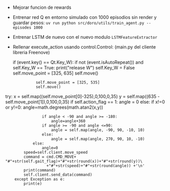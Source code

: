 - Mejorar funcion de rewards
- Entrenar red Q en entorno simulado con 1000 episodios sin render y guardar pesos:
   `uv run python src/doro/utils/train_agent.py --episodes 1000`
- Entrenar LSTM de nuevo con el nuevo modulo `LSTMFeatureExtractor`
- Rellenar execute_action usando control.Control: (main.py del cliente libreria Freenove)
  
  

  
  
  
   if (event.key() == Qt.Key_W):
            if not (event.isAutoRepeat()) and self.Key_W == True:
                print("release W")
                self.Key_W = False
                self.move_point = [325, 635]
                self.move()

                self.move_point = [325, 535]
                self.move()



try:
            x = self.map((self.move_point[0]-325),0,100,0,35)
            y = self.map((635 - self.move_point[1]),0,100,0,35)
            if self.action_flag == 1:
                angle = 0
            else:
                if x!=0 or y!=0:
                    angle=math.degrees(math.atan2(x,y))

                    if angle < -90 and angle >= -180:
                        angle=angle+360
                    if angle >= -90 and angle <=90:
                        angle = self.map(angle, -90, 90, -10, 10)
                    else:
                        angle = self.map(angle, 270, 90, 10, -10)
                else:
                    angle=0
            speed=self.client.move_speed
            command = cmd.CMD_MOVE+ "#"+str(self.gait_flag)+"#"+str(round(x))+"#"+str(round(y))\
                      +"#"+str(speed)+"#"+str(round(angle)) +'\n'
            print(command)
            self.client.send_data(command)
        except Exception as e:
            print(e)
